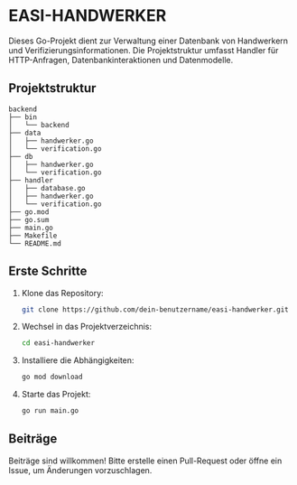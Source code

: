 
# EASI-HANDWERKER

Dieses Go-Projekt dient zur Verwaltung einer Datenbank von Handwerkern und Verifizierungsinformationen. Die Projektstruktur umfasst Handler für HTTP-Anfragen, Datenbankinteraktionen und Datenmodelle.

## Projektstruktur

```plaintext
backend
├── bin
│   └── backend
├── data
│   ├── handwerker.go
│   └── verification.go
├── db
│   ├── handwerker.go
│   └── verification.go
├── handler
│   ├── database.go
│   ├── handwerker.go
│   └── verification.go
├── go.mod
├── go.sum
├── main.go
├── Makefile
└── README.md
```


## Erste Schritte

1. Klone das Repository:
    ```bash
    git clone https://github.com/dein-benutzername/easi-handwerker.git
    ```
2. Wechsel in das Projektverzeichnis:
    ```bash
    cd easi-handwerker
    ```
3. Installiere die Abhängigkeiten:
    ```bash
    go mod download
    ```
4. Starte das Projekt:
    ```bash
    go run main.go
    ```

## Beiträge

Beiträge sind willkommen! Bitte erstelle einen Pull-Request oder öffne ein Issue, um Änderungen vorzuschlagen.

